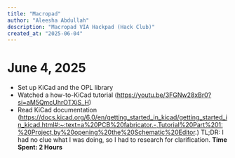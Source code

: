 ```yaml
---
title: "Macropad"
author: "Aleesha Abdullah"
description: "Macropad VIA Hackpad (Hack Club)"
created_at: "2025-06-04"
---
```


# June 4, 2025
- Set up KiCad and the OPL library
- Watched a how-to-KiCad tutorial (https://youtu.be/3FGNw28xBr0?si=aM5QmcUhrOTXiS_H)
- Read KiCad documentation (https://docs.kicad.org/6.0/en/getting_started_in_kicad/getting_started_in_kicad.html#:~:text=a%20PCB%20fabricator.-,Tutorial%20Part%201:%20Project,by%20opening%20the%20Schematic%20Editor.)
  TL;DR: I had no clue what I was doing, so I had to research for clarification.
**Time Spent: 2 Hours**
